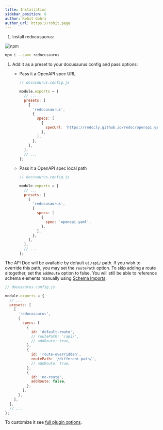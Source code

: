 ```yaml
---
title: Installation
sidebar_position: 0
author: Rohit Gohri
author_url: https://rohit.page
---
```


1. Install redocusaurus:

![npm](https://img.shields.io/npm/v/redocusaurus?style=flat-square)

```sh
npm i --save redocusaurus
```

1. Add it as a preset to your docusaurus config and pass options:

   - Pass it a OpenAPI spec URL

     ```js
     // docusaurus.config.js

     module.exports = {
       // ...
       presets: [
         [
           'redocusaurus',
           {
             specs: [
               {
                 specUrl: 'https://redocly.github.io/redoc/openapi.yaml',
               },
             ],
           },
         ],
       ],
       // ...
     };
     ```

   - Pass it a OpenAPI spec local path

     ```js
     // docusaurus.config.js

     module.exports = {
       // ...
       presets: [
         [
           'redocusaurus',
           {
             specs: [
               {
                 spec: 'openapi.yaml',
               },
             ],
           },
         ],
       ],
       // ...
     };
     ```

The API Doc will be available by default at `/api/` path. If you wish to
override this path, you may set the `routePath` option. To skip adding a
route altogether, set the `addRoute` option to false. You will still be
able to reference schema elements manually using [Schema Imports](/docs/guides/schema-imports).

```js
// docusaurus.config.js

module.exports = {
  // ...
  presets: [
    [
      'redocusaurus',
      {
        specs: [
          {
            id: 'default-route',
            // routePath: '/api/',
            // addRoute: true,
          },
          {
            id: 'route-overridden',
            routePath: '/different-path/',
            // addRoute: true,
          },
          {
            id: 'no-route',
            addRoute: false,
          },
        ],
      },
    ],
  ],
  // ...
};
```

To customize it see [full plugin options](#options).
